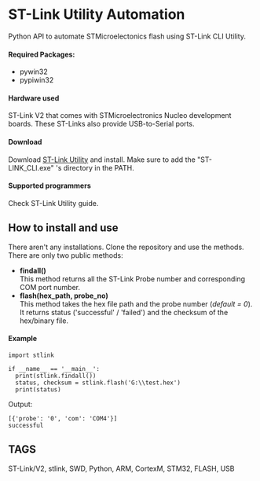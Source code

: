 # ST-Link Utility Automation
Python API to automate STMicroelectonics flash using ST-Link CLI Utility.

#### Required Packages:
- pywin32
- pypiwin32

#### Hardware used
ST-Link V2 that comes with STMicroelectronics Nucleo development boards. These ST-Links
also provide USB-to-Serial ports. 

#### Download
Download [ST-Link Utility](https://www.st.com/en/development-tools/stsw-link004.html) and install. 
Make sure to add the "ST-LINK_CLI.exe" 's directory in the PATH.

#### Supported programmers
Check ST-Link Utility guide.

## How to install and use 
There aren't any installations. Clone the repository and use the methods.
There are only two public methods: 
  - **findall()**<br>
  This method returns all the ST-Link Probe number and corresponding COM port number.
  - **flash(hex_path, probe_no)**<br>
  This method takes the hex file path and the probe number (*default = 0*). It returns status
  ('successful' / 'failed') and the checksum of the hex/binary file. 
  


#### Example
  ```buildoutcfg
import stlink

if __name__ == '__main__':
    print(stlink.findall())
    status, checksum = stlink.flash('G:\\test.hex')
    print(status)
```

Output:
```buildoutcfg
[{'probe': '0', 'com': 'COM4'}]
successful
```

## TAGS
ST-Link/V2, stlink, SWD, Python, ARM, CortexM, STM32, FLASH, USB